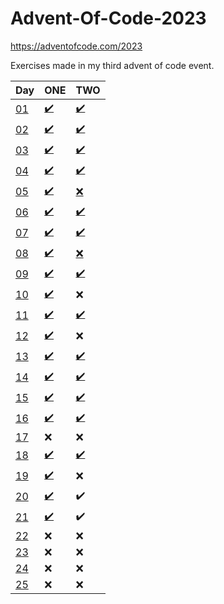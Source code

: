# Advent-Of-Code-2023
https://adventofcode.com/2023

Exercises made in my third advent of code event.

| Day                                        | ONE                                                                                                                     | TWO                                                                                                                |
|--------------------------------------------|-------------------------------------------------------------------------------------------------------------------------|--------------------------------------------------------------------------------------------------------------------|
| [01](https://adventofcode.com/2023/day/1)  | [:heavy_check_mark:](https://github.com/pawelprimus/Advent-Of-Code-2023/blob/master/src/main/java/DAY_01/DAY_01_1.java) | [:heavy_check_mark:](https://github.com/pawelprimus/Advent-Of-Code-2023/blob/master/src/main/java/DAY_01/DAY_01_2.java) |
| [02](https://adventofcode.com/2023/day/2)  | [:heavy_check_mark:](https://github.com/pawelprimus/Advent-Of-Code-2023/blob/master/src/main/java/DAY_02/DAY_02_1.java) | [:heavy_check_mark:](https://github.com/pawelprimus/Advent-Of-Code-2023/blob/master/src/main/java/DAY_02/DAY_02_2.java) |
| [03](https://adventofcode.com/2023/day/3)  | [:heavy_check_mark:](https://github.com/pawelprimus/Advent-Of-Code-2023/blob/master/src/main/java/DAY_03/DAY_03_1.java) | [:heavy_check_mark:](https://github.com/pawelprimus/Advent-Of-Code-2023/blob/master/src/main/java/DAY_03/DAY_03_2.java) |
| [04](https://adventofcode.com/2023/day/4)  | [:heavy_check_mark:](https://github.com/pawelprimus/Advent-Of-Code-2023/blob/master/src/main/java/DAY_04/DAY_04_1.java) | [:heavy_check_mark:](https://github.com/pawelprimus/Advent-Of-Code-2023/blob/master/src/main/java/DAY_04/DAY_04_2.java) |
| [05](https://adventofcode.com/2023/day/5)  | [:heavy_check_mark:](https://github.com/pawelprimus/Advent-Of-Code-2023/blob/master/src/main/java/DAY_05/DAY_05_1.java) | [:x:](https://github.com/pawelprimus/Advent-Of-Code-2023/blob/master/src/main/java/DAY_05/DAY_05_2.java)           |
| [06](https://adventofcode.com/2023/day/6)  | [:heavy_check_mark:](https://github.com/pawelprimus/Advent-Of-Code-2023/blob/master/src/main/java/DAY_06/DAY_06_1.java) | [:heavy_check_mark:](https://github.com/pawelprimus/Advent-Of-Code-2023/blob/master/src/main/java/DAY_06/DAY_06_2.java) |
| [07](https://adventofcode.com/2023/day/7)  | [:heavy_check_mark:](https://github.com/pawelprimus/Advent-Of-Code-2023/blob/master/src/main/java/DAY_07/DAY_07_1.java) | [:heavy_check_mark:](https://github.com/pawelprimus/Advent-Of-Code-2023/blob/master/src/main/java/DAY_07/DAY_07_2.java) |
| [08](https://adventofcode.com/2023/day/8)  | [:heavy_check_mark:](https://github.com/pawelprimus/Advent-Of-Code-2023/blob/master/src/main/java/DAY_08/DAY_08_1.java) | [:x:](https://github.com/pawelprimus/Advent-Of-Code-2023/blob/master/src/main/java/DAY_08/DAY_08_2.java)           |
| [09](https://adventofcode.com/2023/day/9)  | [:heavy_check_mark:](https://github.com/pawelprimus/Advent-Of-Code-2023/blob/master/src/main/java/DAY_09/DAY_09_1.java) | [:heavy_check_mark:](https://github.com/pawelprimus/Advent-Of-Code-2023/blob/master/src/main/java/DAY_09/DAY_09_2.java) |
| [10](https://adventofcode.com/2023/day/10) | [:heavy_check_mark:](https://github.com/pawelprimus/Advent-Of-Code-2023/blob/master/src/main/java/DAY_10/DAY_10_1.java) | :x:                                                                                                                |
| [11](https://adventofcode.com/2023/day/11) | [:heavy_check_mark:](https://github.com/pawelprimus/Advent-Of-Code-2023/blob/master/src/main/java/DAY_11/DAY_11_1.java) | [:heavy_check_mark:](https://github.com/pawelprimus/Advent-Of-Code-2023/blob/master/src/main/java/DAY_11/DAY_11_2.java) |
| [12](https://adventofcode.com/2023/day/12) | [:heavy_check_mark:](https://github.com/pawelprimus/Advent-Of-Code-2023/blob/master/src/main/java/DAY_12/DAY_12_1.java) | :x:                                                                                                                |
| [13](https://adventofcode.com/2023/day/13) | [:heavy_check_mark:](https://github.com/pawelprimus/Advent-Of-Code-2023/blob/master/src/main/java/DAY_13/DAY_13_1.java) | [:heavy_check_mark:](https://github.com/pawelprimus/Advent-Of-Code-2023/blob/master/src/main/java/DAY_13/DAY_13_2.java) |
| [14](https://adventofcode.com/2023/day/14) | [:heavy_check_mark:](https://github.com/pawelprimus/Advent-Of-Code-2023/blob/master/src/main/java/DAY_14/DAY_14_1.java) | [:heavy_check_mark:](https://github.com/pawelprimus/Advent-Of-Code-2023/blob/master/src/main/java/DAY_14/DAY_14_2.java) |
| [15](https://adventofcode.com/2023/day/15) | [:heavy_check_mark:](https://github.com/pawelprimus/Advent-Of-Code-2023/blob/master/src/main/java/DAY_15/DAY_15_1.java) | [:heavy_check_mark:](https://github.com/pawelprimus/Advent-Of-Code-2023/blob/master/src/main/java/DAY_15/DAY_15_2.java) |
| [16](https://adventofcode.com/2023/day/16) | [:heavy_check_mark:](https://github.com/pawelprimus/Advent-Of-Code-2023/blob/master/src/main/java/DAY_16/DAY_16_1.java) | [:heavy_check_mark:](https://github.com/pawelprimus/Advent-Of-Code-2023/blob/master/src/main/java/DAY_16/DAY_16_2.java) |
| [17](https://adventofcode.com/2023/day/17) | :x:                                                                                                                     | :x:                                                                                                                |
| [18](https://adventofcode.com/2023/day/18) | [:heavy_check_mark:](https://github.com/pawelprimus/Advent-Of-Code-2023/blob/master/src/main/java/DAY_18/DAY_18_1.java) | [:heavy_check_mark:](https://github.com/pawelprimus/Advent-Of-Code-2023/blob/master/src/main/java/DAY_18/DAY_18_2.java) |
| [19](https://adventofcode.com/2023/day/19) | [:heavy_check_mark:](https://github.com/pawelprimus/Advent-Of-Code-2023/blob/master/src/main/java/DAY_19/DAY_19_1.java) | :x:                                                                                                                |
| [20](https://adventofcode.com/2023/day/20) | [:heavy_check_mark:](https://github.com/pawelprimus/Advent-Of-Code-2023/blob/master/src/main/java/DAY_20/DAY_20_1.java) | :heavy_check_mark:                                                                                                 |
| [21](https://adventofcode.com/2023/day/21) | [:heavy_check_mark:](https://github.com/pawelprimus/Advent-Of-Code-2023/blob/master/src/main/java/DAY_21/DAY_21_1.java) | :heavy_check_mark:                                                                                                 |
| [22](https://adventofcode.com/2023/day/22) | :x:                                                                                                                     | :x:                                                                                                                |
| [23](https://adventofcode.com/2023/day/23) | :x:                                                                                                                     | :x:                                                                                                                |
| [24](https://adventofcode.com/2023/day/24) | :x:                                                                                                                     | :x:                                                                                                                |
| [25](https://adventofcode.com/2023/day/25) | :x:                                                                                                                     | :x:                                                                                                                |